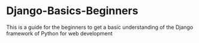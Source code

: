 # Django-Basics-Beginners
This is a guide for the beginners to get a basic understanding of the Django framework of Python for web development
